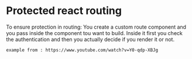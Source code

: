 # Protected react routing

To ensure protection in routing:
    You create a custom route component and you pass inside the component tou want to build.
    Inside it first you check the authentication and then you actually decide if you render it or not.
    
    example from : https://www.youtube.com/watch?v=Y0-qdp-XBJg
